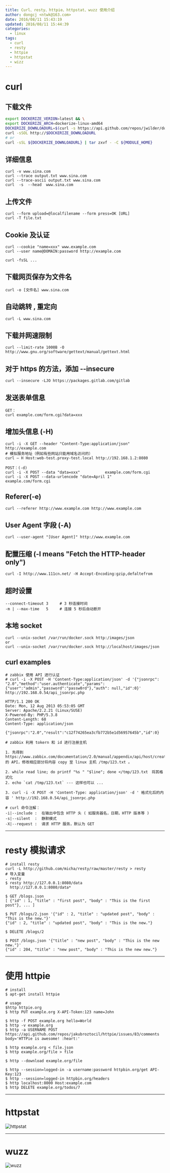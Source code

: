 ```yaml
---
title: Curl、resty、httpie、httpstat、wuzz 使用介绍
author: dongcj <ntwk@163.com>
date: 2016/08/11 15:43:19
updated: 2016/08/11 15:44:39
categories:
  - linux
tags:
  - curl
  - resty
  - httpie
  - httpstat
  - wizz
---
```


# curl
## 下载文件
```bash
export DOCKERIZE_VERION=latest && \
export DOCKERIZE_ARCH=dockerize-linux-amd64
DOCKERIZE_DOWNLOADURL=$(curl -s https://api.github.com/repos/jwilder/dockerize/releases/${DOCKERIZE_VERION} | jq -r ".assets[] | select(.name | test(\"${DOCKERIZE_ARCH}\")) | .browser_download_url")
curl -sSOL http://$DOCKERIZE_DOWNLOADURL
# or 
curl -sSL ${DOCKERIZE_DOWNLOADURL} | tar zxvf - -C ${MODULE_HOME}   
```

## 详细信息
    curl -v www.sina.com
    curl --trace output.txt www.sina.com
    curl --trace-ascii output.txt www.sina.com
    curl  -s  --head  www.sina.com

## 上传文件
    curl --form upload=@localfilename --form press=OK [URL]
    curl -T file.txt

## Cookie 及认证
    curl --cookie "name=xxx" www.example.com
    curl --user name@DOMAIN:password http://example.com

    curl -fsSL ...

## 下载网页保存为文件名
    curl -o [文件名] www.sina.com

## 自动跳转 , 重定向
    curl -L www.sina.com

## 下载并网速限制
    curl --limit-rate 1000B -O http://www.gnu.org/software/gettext/manual/gettext.html

## 对于 https 的方法，添加 --insecure
    curl --insecure -LJO https://packages.gitlab.com/gitlab

## 发送表单信息
    GET：
    curl example.com/form.cgi?data=xxx

## 增加头信息 (-H)
    curl -i -X GET --header "Content-Type:application/json" http://example.com
    # 模拟服务地址（例如有些网站只能用域名访问的）
    curl – H Host:web-test.proxy-test.local http://192.168.1.2:8080

    POST：(-d)
    curl -i -X POST --data "data=xxx"           example.com/form.cgi
    curl -i -X POST --data-urlencode "date=April 1"     example.com/form.cgi

## Referer(-e)
    curl --referer http://www.example.com http://www.example.com

## User Agent 字段 (-A)
    curl --user-agent "[User Agent]" http://www.example.com

## 配置压缩 (-I means "Fetch the HTTP-header only")
    curl -I http://www.111cn.net/ -H Accept-Encoding:gzip,defaltefrom

## 超时设置
    --connect-timeout 3     # 3 秒连接时间
    -m | --max-time   5     # 连接 5 秒后自动断开

## 本地 socket
    curl --unix-socket /var/run/docker.sock http:/images/json
    or
    curl --unix-socket /var/run/docker.sock http://localhost/images/json

## curl examples
    # zabbix 使用 API 进行认证
    # curl -i -X POST -H 'Content-Type:application/json' -d '{"jsonrpc": "2.0","method":"user.authenticate","params":{"user":"admin","password":"passw0rd"},"auth": null,"id":0}' http://192.168.0.54/api_jsonrpc.php

    HTTP/1.1 200 OK
    Date: Mon, 12 Aug 2013 05:53:05 GMT
    Server: Apache/2.2.21 (Linux/SUSE)
    X-Powered-By: PHP/5.3.8
    Content-Length: 68
    Content-Type: application/json

    {"jsonrpc":"2.0","result":"c12f74265ea3cfb772b5e1d56957645b","id":0}

    # zabbix 利用 tokern 和 id 进行注册主机

    1. 先得到 https://www.zabbix.com/documentation/2.0/manual/appendix/api/host/create 的 API，修改相应部分将内容 copy 至 linux 主机 /tmp/123.txt 。

    2. while read line; do printf "%s " "$line"; done </tmp/123.txt　将其格式化
    2. echo `cat /tmp/123.txt` --- 这样也可以 ...

    3. curl -i -X POST -H 'Content-Type: application/json' -d ' 格式化后的内容 ' http://192.168.0.54/api_jsonrpc.php

    # curl 命令注解：
    -i|--include :  在输出中包含 HTTP 头 ( 如服务器名，日期，HTTP 版本等 )
    -s|--silent  :  静默模式
    -X|--request :  请求 HTTP 服务，默认为 GET

  ---

# resty 模拟请求

    # install resty
    curl -L http://github.com/micha/resty/raw/master/resty > resty
    # 导入变量
    . resty
    $ resty http://127.0.0.1:8080/data
      http://127.0.0.1:8080/data*

    $ GET /blogs.json
    [ {"id" : 1, "title" : "first post", "body" : "This is the first post"}, ... ]

    $ PUT /blogs/2.json '{"id" : 2, "title" : "updated post", "body" : "This is the new."}'
    {"id" : 2, "title" : "updated post", "body" : "This is the new."}

    $ DELETE /blogs/2

    $ POST /blogs.json '{"title" : "new post", "body" : "This is the new new."}'
    {"id" : 204, "title" : "new post", "body" : "This is the new new."}

  ---

# 使用 httpie
    # install
    $ apt-get install httpie

    # usage
    $http httpie.org
    $ http PUT example.org X-API-Token:123 name=John

    $ http -f POST example.org hello=World
    $ http -v example.org
    $ http -a USERNAME POST https://api.github.com/repos/jakubroztocil/httpie/issues/83/comments body='HTTPie is awesome! :heart:'

    $ http example.org < file.json
    $ http example.org/file > file

    $ http --download example.org/file

    $ http --session=logged-in -a username:password httpbin.org/get API-Key:123
    $ http --session=logged-in httpbin.org/headers
    $ http localhost:8000 Host:example.com
    $ http DELETE example.org/todos/7

  ---

# httpstat
![httpstat](http://i.imgur.com/xR2OHZ4.png)

  ---

# wuzz
![wuzz](http://i.imgur.com/fdWQco8.gif)

